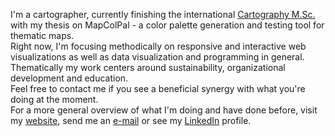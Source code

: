 I'm a cartographer, currently finishing the international <a href="https://cartographymaster.eu/" target="_blank">Cartography M.Sc.</a> with my thesis on MapColPal - a color palette generation and testing tool for thematic maps.
<br>Right now, I'm focusing methodically on responsive and interactive web visualizations as well as data visualization and programming in general.
<br>Thematically my work centers around sustainability, organizational development and education.
<br>Feel free to contact me if you see a beneficial synergy with what you're doing at the moment.
<br>For a more general overview of what I'm doing and have done before, visit my <a href="https://justvalerian.com" target="_blank">website</a>, send me an <a href="mailto:website@justvalerian.com" target="_blank">e-mail</a> or see my <a href="https://www.linkedin.com/in/valerianlange/" target="_blank">LinkedIn</a> profile.
         

<!---
justvalerian/justvalerian is a ✨ special ✨ repository because its `README.md` (this file) appears on your GitHub profile.
You can click the Preview link to take a look at your changes.
--->
